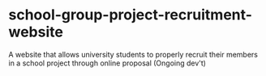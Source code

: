 # school-group-project-recruitment-website
A website that allows university students to properly recruit their members in a school project through online proposal (Ongoing dev't)
